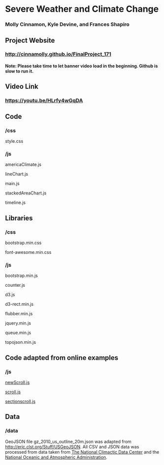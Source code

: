 # Severe Weather and Climate Change
### Molly Cinnamon, Kyle Devine, and Frances Shapiro

## Project Website
### <http://cinnamolly.github.io/FinalProject_171>
#### Note: Please take time to let banner video load in the beginning.  Github is slow to run it.

## Video Link
### <https://youtu.be/HLrfy4wGqDA>

## Code
### /css
style.css

### /js
americaClimate.js

lineChart.js

main.js

stackedAreaChart.js

timeline.js

## Libraries

### /css
bootstrap.min.css

font-awesome.min.css

### /js
bootstrap.min.js

counter.js

d3.js

d3-rect.min.js

flubber.min.js

jquery.min.js

queue.min.js

topojson.min.js

## Code adapted from online examples

### /js
 [newScroll.js](https://stanhub.com/sticky-header-change-navigation-active-class-on-page-scroll-with-jquery/)

 [scroll.js](https://stanhub.com/sticky-header-change-navigation-active-class-on-page-scroll-with-jquery/)

 [sectionscroll.js](https://stanhub.com/sticky-header-change-navigation-active-class-on-page-scroll-with-jquery/)


## Data
### /data
GeoJSON file gz_2010_us_outline_20m.json was adapted from <http://eric.clst.org/Stuff/USGeoJSON>.  All CSV and JSON data was processed from data taken from [The National Climactic Data Center](https://www.ncdc.noaa.gov/) and the [National Oceanic and Atmospheric Administration](http://www.noaa.gov/weather).


